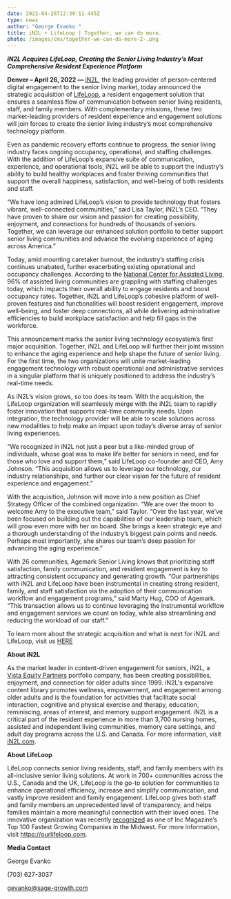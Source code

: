 ```yaml
---
date: 2022-04-26T12:39:11.445Z
type: news
author: "George Evanko "
title: iN2L + LifeLoop | Together, we can do more.
photo: /images/cms/together-we-can-do-more-2-.png
---
```

***iN2L Acquires LifeLoop, Creating the Senior Living Industry’s Most Comprehensive Resident Experience Platform***

**Denver – April 26, 2022 —** [iN2L](https://in2l.com/), the leading provider of person-centered digital engagement to the senior living market, today announced the strategic acquisition of [LifeLoop,](https://ourlifeloop.com/our-story/) a resident engagement solution that ensures a seamless flow of communication between senior living residents, staff, and family members. With complementary missions, these two market-leading providers of resident experience and engagement solutions will join forces to create the senior living industry’s most comprehensive technology platform.

Even as pandemic recovery efforts continue to progress, the senior living industry faces ongoing occupancy, operational, and staffing challenges. With the addition of LifeLoop’s expansive suite of communication, experience, and operational tools, iN2L will be able to support the industry’s ability to build healthy workplaces and foster thriving communities that support the overall happiness, satisfaction, and well-being of both residents and staff.

“We have long admired LifeLoop’s vision to provide technology that fosters vibrant, well-connected communities,” said Lisa Taylor, iN2L’s CEO. “They have proven to share our vision and passion for creating possibility, enjoyment, and connections for hundreds of thousands of seniors. Together, we can leverage our enhanced solution portfolio to better support senior living communities and advance the evolving experience of aging across America.”

Today, amid mounting caretaker burnout, the industry’s staffing crisis continues unabated, further exacerbating existing operational and occupancy challenges. According to the [National Center for Assisted Living](https://www.ahcancal.org/News-and-Communications/Press-Releases/Pages/Survey-Nearly-Every-U-S--Nursing-Home-And-Assisted-Living-Community-Is-Facing-A-Workforce-Crisis.aspx), 96% of assisted living communities are grappling with staffing challenges today, which impacts their overall ability to engage residents and boost occupancy rates. Together, iN2L and LifeLoop’s cohesive platform of well-proven features and functionalities will boost resident engagement, improve well-being, and foster deep connections, all while delivering administrative efficiencies to build workplace satisfaction and help fill gaps in the workforce.

This announcement marks the senior living technology ecosystem’s first major acquisition. Together, iN2L and LifeLoop will further their joint mission to enhance the aging experience and help shape the future of senior living. For the first time, the two organizations will unite market-leading engagement technology with robust operational and administrative services in a singular platform that is uniquely positioned to address the industry’s real-time needs.

As iN2L’s vision grows, so too does its team. With the acquisition, the LifeLoop organization will seamlessly merge with the iN2L team to rapidly foster innovation that supports real-time community needs. Upon integration, the technology provider will be able to scale solutions across new modalities to help make an impact upon today’s diverse array of senior living experiences.

“We recognized in iN2L not just a peer but a like-minded group of individuals, whose goal was to make life better for seniors in need, and for those who love and support them,” said LifeLoop co-founder and CEO, Amy Johnson. “This acquisition allows us to leverage our technology, our industry relationships, and further our clear vision for the future of resident experience and engagement.”

With the acquisition, Johnson will move into a new position as Chief Strategy Officer of the combined organization. “We are over the moon to welcome Amy to the executive team,” said Taylor. “Over the last year, we’ve been focused on building out the capabilities of our leadership team, which will grow even more with her on board. She brings a keen strategic eye and a thorough understanding of the industry’s biggest pain points and needs. Perhaps most importantly, she shares our team’s deep passion for advancing the aging experience.” 

With 26 communities, Agemark Senior Living knows that prioritizing staff satisfaction, family communication, and resident engagement is key to attracting consistent occupancy and generating growth. “Our partnerships with iN2L and LifeLoop have been instrumental in creating strong resident, family, and staff satisfaction via the adoption of their communication workflow and engagement programs,” said Marty Hug, COO of Agemark. “This transaction allows us to continue leveraging the instrumental workflow and engagement services we count on today, while also streamlining and reducing the workload of our staff.”

To learn more about the strategic acquisition and what is next for iN2L and LifeLoop, visit us [HERE](<>)

**About iN2L**

As the market leader in content-driven engagement for seniors, iN2L, a [Vista Equity Partners](https://www.vistaequitypartners.com/?utm_source=newswire&utm_medium=press_release&utm_campaign=press%20release&utm_term=Q2Y22) portfolio company, has been creating possibilities, enjoyment, and connection for older adults since 1999. iN2L's expansive content library promotes wellness, empowerment, and engagement among older adults and is the foundation for activities that facilitate social interaction, cognitive and physical exercise and therapy, education, reminiscing, areas of interest, and memory support engagement. iN2L is a critical part of the resident experience in more than 3,700 nursing homes, assisted and independent living communities, memory care settings, and adult day programs across the U.S. and Canada. For more information, visit [iN2L.com](https://in2l.com/).

**About LifeLoop**

LifeLoop connects senior living residents, staff, and family members with its all-inclusive senior living solutions. At work in 700+ communities across the U.S., Canada and the UK, LifeLoop is the go-to solution for communities to enhance operational efficiency, increase and simplify communication, and vastly improve resident and family engagement. LifeLoop gives both staff and family members an unprecedented level of transparency, and helps families maintain a more meaningful connection with their loved ones. The innovative organization was recently [recognized](https://ourlifeloop.com/blog/lifeloop-ranked-52-in-inc-magazines-fastest-growing-u-s-companies-in-the-midwest/) as one of Inc Magazine’s Top 100 Fastest Growing Companies in the Midwest. For more information, visit <https://ourlifeloop.com>.

**Media Contact**

George Evanko

(703) 627-3037

gevanko@sage-growth.com